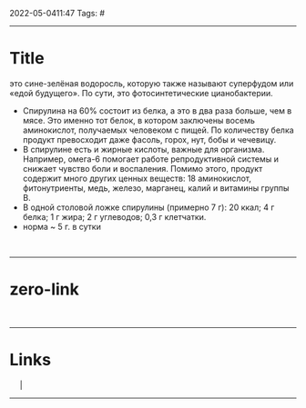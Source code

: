 2022-05-0411:47
Tags: #

---
# Title
это сине-зелёная водоросль, которую также называют суперфудом или «едой будущего». По сути, это фотосинтетические цианобактерии. 
- Спирулина на 60% состоит из белка, а это в два раза больше, чем в мясе. Это именно тот белок, в котором заключены восемь аминокислот, получаемых человеком с пищей. По количеству белка продукт превосходит даже фасоль, горох, нут, бобы и чечевицу. 
- В спирулине есть и жирные кислоты, важные для организма. Например, омега-6 помогает работе репродуктивной системы и снижает чувство боли и воспаления. Помимо этого, продукт содержит много других ценных веществ: 18 аминокислот, фитонутриенты, медь, железо, марганец, калий и витамины группы В.
- В одной столовой ложке спирулины (примерно 7 г):
    20 ккал;
    4 г белка;
    1 г жира;
    2 г углеводов;
    0,3 г клетчатки.
- норма ~ 5 г. в сутки



</br>

---
# zero-link

</br>

---
# Links
 &emsp; | &emsp; 


---